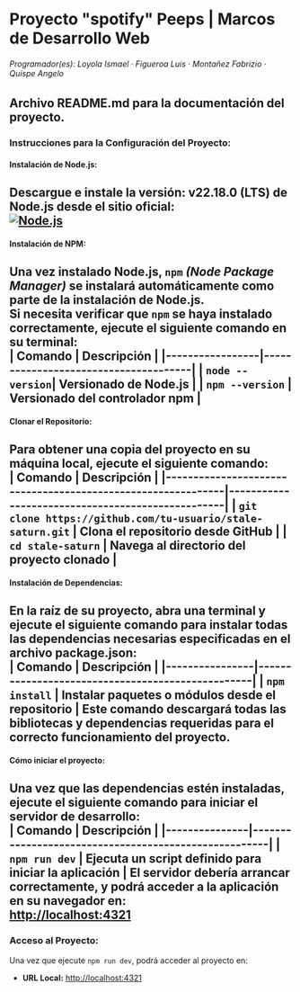 # Proyecto "spotify" Peeps | Marcos de Desarrollo Web  
###### Programador(es): Loyola Ismael · Figueroa Luis · Montañez Fabrizio · Quispe Angelo  
Archivo **README.md** para la documentación del proyecto.  
---
### Instrucciones para la Configuración del Proyecto:
#### Instalación de Node.js:  
Descargue e instale la versión: **v22.18.0 (LTS)** de **Node.js** desde el sitio oficial:  
[![Node.js](https://img.shields.io/badge/Node.js-Download-green?logo=node.js)](https://nodejs.org/es/download)  
---
#### Instalación de NPM:  
Una vez instalado **Node.js**, `npm` *(Node Package Manager)* se instalará automáticamente como parte de la instalación de **Node.js**.  
Si necesita verificar que `npm` se haya instalado correctamente, ejecute el siguiente comando en su terminal:  
| Comando         | Descripción                          |
|-----------------|--------------------------------------|
| `node --version`| Versionado de Node.js                |
| `npm --version` | Versionado del controlador npm       |
---
#### Clonar el Repositorio:  
Para obtener una copia del proyecto en su máquina local, ejecute el siguiente comando:  
| Comando                                                     | Descripción                                      |
|-------------------------------------------------------------|--------------------------------------------------|
| `git clone https://github.com/tu-usuario/stale-saturn.git` | Clona el repositorio desde GitHub               |
| `cd stale-saturn`                                           | Navega al directorio del proyecto clonado       |
---
#### Instalación de Dependencias:  
En la raíz de su proyecto, abra una terminal y ejecute el siguiente comando para instalar todas las dependencias necesarias especificadas en el archivo **package.json**:  
| Comando        | Descripción                                      |
|----------------|--------------------------------------------------|
| `npm install`  | Instalar paquetes o módulos desde el repositorio |
Este comando descargará todas las bibliotecas y dependencias requeridas para el correcto funcionamiento del proyecto.
---
#### Cómo iniciar el proyecto:  
Una vez que las dependencias estén instaladas, ejecute el siguiente comando para iniciar el servidor de desarrollo:  
| Comando       | Descripción                                          |
|---------------|------------------------------------------------------|
| `npm run dev` | Ejecuta un script definido para iniciar la aplicación |
El servidor debería arrancar correctamente, y podrá acceder a la aplicación en su navegador en:  
 [http://localhost:4321](http://localhost:4321)  
---
### Acceso al Proyecto:
Una vez que ejecute `npm run dev`, podrá acceder al proyecto en:
- **URL Local:** [http://localhost:4321](http://localhost:4321)
